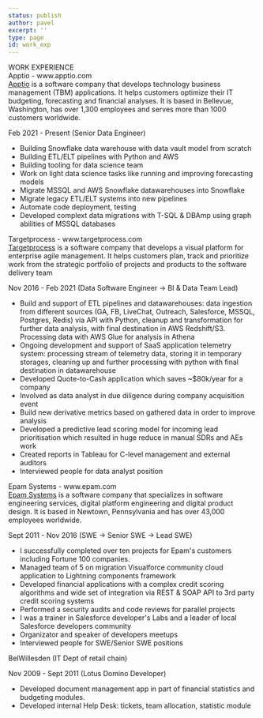 ```yaml
---
status: publish
author: pavel
excerpt: ''
type: page
id: work_exp
---
```


<div class="section-header">WORK EXPERIENCE</div>

<div class="print-only company-header">Apptio - www.apptio.com</div>
<a  class="no-print" href="https://apptio.com">Apptio</a>
<span>
is a software company that develops technology business management (TBM) applications. It helps customers optimize their IT budgeting, forecasting and financial analyses. It is based in Bellevue, Washington, has over 1,300 employees and serves more than 1000 customers worldwide.
</span>

<p>Feb 2021 - Present (<span class="job-title">Senior Data Engineer</span>)</p>

- Building Snowflake data warehouse with data vault model from scratch
- Building ETL/ELT pipelines with Python and AWS
- Building tooling for data science team
- Work on light data science tasks like running and improving forecasting models
- Migrate MSSQL and AWS Snowflake datawarehouses into Snowflake
- Migrate legacy ETL/ELT systems into new pipelines
- Automate code deployment, testing
- Developed complext data migrations with T-SQL & DBAmp using graph abilities of MSSQL databases

<div class="print-only company-header">Targetprocess - www.targetprocess.com</div>
<a class="no-print" href="https://targetprocess.com">Targetprocess</a>
<span>
is a software company that develops a visual platform for enterprise agile management. It helps customers plan, track and prioritize work from the strategic portfolio of projects and products to the software delivery team
</span>

<p>Nov 2016 - Feb 2021 (<span class="job-title">Data Software Engineer → BI & Data Team Lead</span>)</p>

- Build and support of ETL pipelines and datawarehouses: data ingestion from different sources (GA, FB, LiveChat, Outreach, Salesforce, MSSQL, Postgres, Redis) via API with Python, cleanup and transformation for further data analysis, with final destination in AWS Redshift/S3. Processing data with AWS Glue for analysis in Athena
- Ongoing development and support of SaaS application telemetry system: processing stream of telemetry data, storing it in temporary storages, cleaning up and further processing with python with final destination in datawarehouse
- Developed Quote-to-Cash application which saves ~$80k/year for a company
- Involved as data analyst in due diligence during company acquisition event
- Build new derivative metrics based on gathered data in order to improve analysis
- Developed a predictive lead scoring model for incoming lead prioritisation which resulted in huge reduce in manual SDRs and AEs work
- Created reports in Tableau for C-level management and external auditors
- Interviewed people for data analyst position


<div class="print-only company-header">Epam Systems - www.epam.com</div>
<a class="no-print" href="https://epam.com">Epam Systems</a>
<span>
is a software company that specializes in software engineering services, digital platform engineering and digital product design. It is based in Newtown, Pennsylvania and has over 43,000 employees worldwide.
</span>


<p>Sept 2011 - Nov 2016 (<span class="job-title">SWE → Senior SWE → Lead SWE</span>)</p>

- I successfully completed over ten projects for Epam's customers including Fortune 100 companies.
- Managed team of 5 on migration Visualforce community cloud application to Lightning components framework
- Developed financial applications with a complex credit scoring algorithms and wide set of integration via REST & SOAP API to 3rd party credit scoring systems
- Performed a security audits and code reviews for parallel projects
- I was a trainer in Salesforce developer's Labs and a leader of local Salesforce developers community
- Organizator and speaker of developers meetups
- Interviewed people for SWE/Senior SWE positions

<div class="company-header">BelWillesden (IT Dept of retail chain)</div>
<p>Nov 2009 - Sept 2011 (<span class="job-title">Lotus Domino Developer</span>)</p>

- Developed document management app in part of financial statistics and budgeting modules.
- Developed internal Help Desk: tickets, team allocation, statistic module
